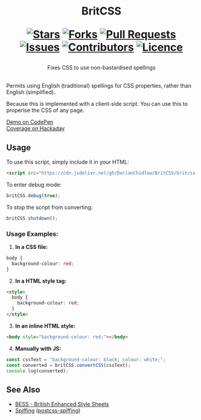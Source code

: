 <div align="center">
<h1>
  BritCSS
  
  [![Stars](https://img.shields.io/github/stars/DeclanChidlow/BritCSS?style=flat-square&logoColor=white)](https://github.com/DeclanChidlow/BritCSS/stargazers)
  [![Forks](https://img.shields.io/github/forks/DeclanChidlow/BritCSS?style=flat-square&logoColor=white)](https://github.com/DeclanChidlow/BritCSS/network/members)
  [![Pull Requests](https://img.shields.io/github/issues-pr/DeclanChidlow/BritCSS?style=flat-square&logoColor=white)](https://github.com/DeclanChidlow/BritCSS/pulls)
  [![Issues](https://img.shields.io/github/issues/DeclanChidlow/BritCSS?style=flat-square&logoColor=white)](https://github.com/DeclanChidlow/BritCSS/issues)
  [![Contributors](https://img.shields.io/github/contributors/DeclanChidlow/BritCSS?style=flat-square&logoColor=white)](https://github.com/DeclanChidlow/BritCSS/graphs/contributors)
  [![Licence](https://img.shields.io/github/license/DeclanChidlow/BritCSS?style=flat-square&logoColor=white)](https://github.com/DeclanChidlow/BritCSS/blob/main/LICENCE)
</h1>
Fixes CSS to use non-bastardised spellings
</div>
<br/>

Permits using English (traditional) spellings for CSS properties, rather than English (simplified).

Because this is implemented with a client-side script. You can use this to properise the CSS of any page.

[Demo on CodePen](https://codepen.io/OuterVale/pen/LEYGayK) \
[Coverage on Hackaday](https://hackaday.com/2025/03/13/britcss-write-css-with-british-english-spellings/)

## Usage

To use this script, simply include it in your HTML:

```html
<script src="https://cdn.jsdelivr.net/gh/DeclanChidlow/BritCSS/britcss.js"></script>
```

To enter debug mode:

```js
britCSS.debug(true);
```

To stop the script from converting:

```js
britCSS.shutdown();
```

### Usage Examples:

1. **In a CSS file:**

```css
body {
  background-colour: red;
}
```

2. **In a HTML style tag:**

```html
<style>
  body {
    background-colour: red;
  }
</style>
```

3. **In an inline HTML style:**

```html
<body style="background-colour: red;"></body>
```

4. **Manually with JS:**

```javascript
const cssText = "background-colour: black; colour: white;";
const converted = britCSS.convertCSS(cssText);
console.log(converted);
```

## See Also

- [BESS - British Enhanced Style Sheets](https://github.com/HarryET/bess)
- [Spiffing](https://github.com/muan/spiffing) ([postcss-spiffing](https://github.com/HashanP/postcss-spiffing))
